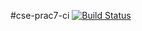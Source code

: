 #cse-prac7-ci
[![Build Status](https://travis-ci.com/KristerL/cse-prac7-ci.svg?branch=master)](https://travis-ci.com/KristerL/cse-prac7-ci)
